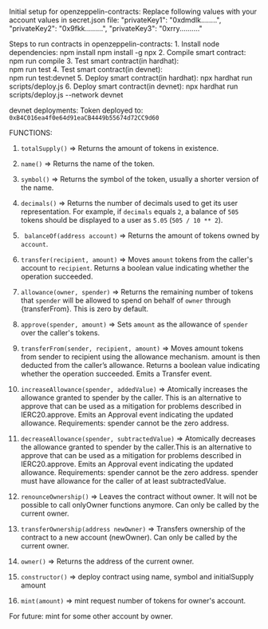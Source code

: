 Initial setup for openzeppelin-contracts:
    Replace following values with your account values in secret.json file:
        "privateKey1": "0xdmdlk........",
        "privateKey2": "0x9fkk.........",
        "privateKey3": "0xrry.........."
  
Steps to run contracts in openzeppelin-contracts:
    1. Install node dependencies: 
        npm install
        npm install -g npx
    2. Compile smart contract:  
        npm run compile
    3. Test smart contract(in hardhat):  
        npm run test
    4. Test smart contract(in devnet):  
        npm run test:devnet
    5. Deploy smart contract(in hardhat):
        npx hardhat run scripts/deploy.js
    6. Deploy smart contract(in devnet):
        npx hardhat run scripts/deploy.js --network devnet

devnet deployments:
    Token deployed to: `0xB4C016ea4f0e64d91eaCB4449b55674d72CC9d60`
    
FUNCTIONS:

1.  `totalSupply()`  => Returns the amount of tokens in existence.

2.  `name()` => Returns the name of the token.

3.  `symbol()` => Returns the symbol of the token, usually a shorter version of the name.

4.  `decimals()` => Returns the number of decimals used to get its user representation. For example, if `decimals` equals `2`, a balance of `505` tokens should be displayed to a user as `5.05` (`505 / 10 ** 2`).

5. ` balanceOf(address account)` => Returns the amount of tokens owned by `account`.

6.  `transfer(recipient, amount)` => Moves `amount` tokens from the caller's account to `recipient`. Returns a boolean value indicating whether the operation succeeded.

7.  `allowance(owner, spender)` => Returns the remaining number of tokens that `spender` will be  allowed to spend on behalf of `owner` through {transferFrom}. This is zero by default.

8.  `approve(spender, amount)` =>  Sets `amount` as the allowance of `spender` over the caller's tokens.


9.  `transferFrom(sender, recipient, amount)` => Moves amount tokens from sender to recipient using the allowance mechanism. amount is then deducted from the caller’s allowance. Returns a boolean value indicating whether the operation succeeded. Emits a Transfer event.

10. `increaseAllowance(spender, addedValue)` => Atomically increases the allowance granted to spender by the caller. This is an alternative to approve that can be used as a mitigation for problems described in IERC20.approve. Emits an Approval event indicating the updated allowance. 
Requirements: 
    spender cannot be the zero address.

11. `decreaseAllowance(spender, subtractedValue)` => Atomically decreases the allowance granted to spender by the caller.This is an alternative to approve that can be used as a mitigation for problems described in IERC20.approve. Emits an Approval event indicating the updated allowance. 
Requirements: 
    spender cannot be the zero address.
    spender must have allowance for the caller of at least subtractedValue.

12. `renounceOwnership()` => Leaves the contract without owner. It will not be possible to call onlyOwner functions anymore. Can only be called by the current owner.

13. `transferOwnership(address newOwner)` => Transfers ownership of the contract to a new account (newOwner). Can only be called by the current owner.

14. `owner()`  =>  Returns the address of the current owner.

15. `constructor()` => deploy contract using name, symbol and initialSupply amount

16. `mint(amount)` => mint request number of tokens for owner's account.

For future: mint for some other account by owner.